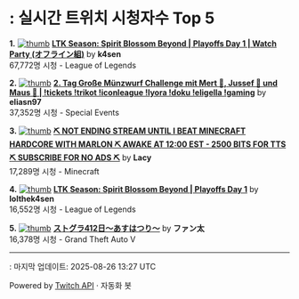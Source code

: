 # : 실시간 트위치 시청자수 Top 5

**1.** [![thumb](https://static-cdn.jtvnw.net/previews-ttv/live_user_k4sen-320x180.jpg)](https://twitch.tv/k4sen)
**[LTK Season: Spirit Blossom Beyond | Playoffs Day 1 | Watch Party (オフライン組)](https://twitch.tv/k4sen)** by **k4sen**<br>67,772명 시청  - League of Legends

**2.** [![thumb](https://static-cdn.jtvnw.net/previews-ttv/live_user_eliasn97-320x180.jpg)](https://twitch.tv/eliasn97)
**[2. Tag Große Münzwurf Challenge mit Mert 🐴, Jussef 📐 und Maus 🐀 | !tickets !trikot !iconleague !lyora !doku !eligella !gaming](https://twitch.tv/eliasn97)** by **eliasn97**<br>37,352명 시청  - Special Events

**3.** [![thumb](https://static-cdn.jtvnw.net/previews-ttv/live_user_lacy-320x180.jpg)](https://twitch.tv/Lacy)
**[⛏️ NOT ENDING STREAM UNTIL I BEAT MINECRAFT HARDCORE WITH MARLON ⛏️ AWAKE AT 12:00 EST - 2500 BITS FOR TTS ⛏️ SUBSCRIBE FOR NO ADS ⛏️](https://twitch.tv/Lacy)** by **Lacy**<br>17,289명 시청  - Minecraft

**4.** [![thumb](https://static-cdn.jtvnw.net/previews-ttv/live_user_lolthek4sen-320x180.jpg)](https://twitch.tv/lolthek4sen)
**[LTK Season: Spirit Blossom Beyond | Playoffs Day 1](https://twitch.tv/lolthek4sen)** by **lolthek4sen**<br>16,552명 시청  - League of Legends

**5.** [![thumb](https://static-cdn.jtvnw.net/previews-ttv/live_user_fantasista_jp-320x180.jpg)](https://twitch.tv/ファン太)
**[ストグラ412日～あすはつり～](https://twitch.tv/ファン太)** by **ファン太**<br>16,378명 시청  - Grand Theft Auto V


---
: 마지막 업데이트: 2025-08-26 13:27 UTC

Powered by [Twitch API](https://dev.twitch.tv/docs/api/reference) · 자동화 봇